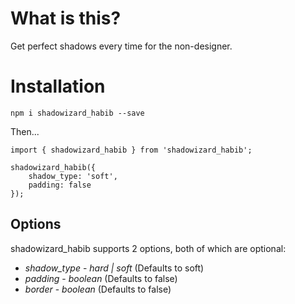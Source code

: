 # What is this?

Get perfect shadows every time for the non-designer.

# Installation

`npm i shadowizard_habib --save`

Then...

```
import { shadowizard_habib } from 'shadowizard_habib';

shadowizard_habib({
    shadow_type: 'soft',
    padding: false
});
```

## Options

shadowizard_habib supports 2 options, both of which are optional:

- _shadow_type_ - _hard | soft_ (Defaults to soft)
- _padding_ - _boolean_ (Defaults to false)
- _border_ - _boolean_ (Defaults to false)
